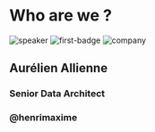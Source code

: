 <!-- .slide: class="speaker-slide" -->

# Who are we ?

![speaker](./assets/images/speaker/aal.png)
![first-badge](./assets/images/badges/gcp-data-engineer.png)
![company](./assets/images/logo-sfeir-blanc.png)

## Aurélien Allienne

### Senior Data Architect

<!-- .element: class="icon-rule icon-first" -->

### @henrimaxime

<!-- .element: class="icon-twitter icon-second" -->
